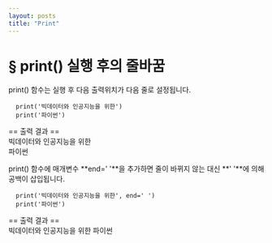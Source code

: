 ```yaml
---
layout: posts
title: "Print"
---
```


**§ print() 실행 후의 줄바꿈**
===

print() 함수는 실행 후 다음 출력위치가 다음 줄로 설정됩니다.
~~~
  print('빅데이터와 인공지능을 위한')
  print('파이썬')
~~~

== 출력 결과 ==  
빅데이터와 인공지능을 위한  
파이썬


print() 함수에 매개변수 **end=' '**을 추가하면 줄이 바뀌지 않는 대신 **' '**에 의해 공백이 삽입됩니다.
~~~
  print('빅데이터와 인공지능을 위한', end=' ')
  print('파이썬')
~~~

== 출력 결과 ==  
빅데이터와 인공지능을 위한 파이썬
